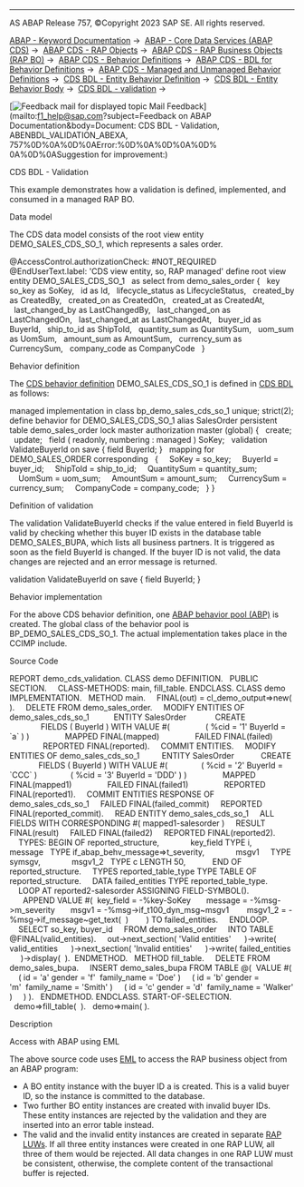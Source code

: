   

* * *

AS ABAP Release 757, ©Copyright 2023 SAP SE. All rights reserved.

[ABAP - Keyword Documentation](javascript:call_link\('abenabap.htm'\)) →  [ABAP - Core Data Services (ABAP CDS)](javascript:call_link\('abencds.htm'\)) →  [ABAP CDS - RAP Objects](javascript:call_link\('abencds_rap_objects.htm'\)) →  [ABAP CDS - RAP Business Objects (RAP BO)](javascript:call_link\('abencds_rap_business_objects.htm'\)) →  [ABAP CDS - Behavior Definitions](javascript:call_link\('abencds_bdef.htm'\)) →  [ABAP CDS - BDL for Behavior Definitions](javascript:call_link\('abenbdl.htm'\)) →  [ABAP CDS - Managed and Unmanaged Behavior Definitions](javascript:call_link\('abenbdl_rap_bo.htm'\)) →  [CDS BDL - Entity Behavior Definition](javascript:call_link\('abenbdl_define_beh.htm'\)) →  [CDS BDL - Entity Behavior Body](javascript:call_link\('abenbdl_body.htm'\)) →  [CDS BDL - validation](javascript:call_link\('abenbdl_validations.htm'\)) → 

 [![](Mail.gif?object=Mail.gif&sap-language=EN "Feedback mail for displayed topic") Mail Feedback](mailto:f1_help@sap.com?subject=Feedback on ABAP Documentation&body=Document: CDS BDL - Validation, ABENBDL_VALIDATION_ABEXA, 757%0D%0A%0D%0AError:%0D%0A%0D%0A%0D%
0A%0D%0ASuggestion for improvement:)

CDS BDL - Validation

This example demonstrates how a validation is defined, implemented, and consumed in a managed RAP BO.

Data model

The CDS data model consists of the root view entity DEMO\_SALES\_CDS\_SO\_1, which represents a sales order.

@AccessControl.authorizationCheck: #NOT\_REQUIRED
@EndUserText.label: 'CDS view entity, so, RAP managed'
define root view entity DEMO\_SALES\_CDS\_SO\_1  
as select from demo\_sales\_order
{
  key so\_key as SoKey,
  id as Id,
  lifecycle\_status as LifecycleStatus,
  created\_by as CreatedBy,
  created\_on as CreatedOn,
  created\_at as CreatedAt,
  last\_changed\_by as LastChangedBy,
  last\_changed\_on as LastChangedOn,
  last\_changed\_at as LastChangedAt,
  buyer\_id as BuyerId,
  ship\_to\_id as ShipToId,
  quantity\_sum as QuantitySum,
  uom\_sum as UomSum,
  amount\_sum as AmountSum,
  currency\_sum as CurrencySum,
  company\_code as CompanyCode  
}

Behavior definition

The [CDS behavior definition](javascript:call_link\('abencds_behavior_definition_glosry.htm'\) "Glossary Entry") DEMO\_SALES\_CDS\_SO\_1 is defined in [CDS BDL](javascript:call_link\('abencds_bdl_glosry.htm'\) "Glossary Entry") as follows:

managed implementation in class bp\_demo\_sales\_cds\_so\_1 unique;
strict(2);
define behavior for DEMO\_SALES\_CDS\_SO\_1 alias SalesOrder
persistent table demo\_sales\_order
lock master
authorization master (global)
{
  create;
  update;
  field ( readonly, numbering : managed ) SoKey;
  validation ValidateBuyerId on save { field BuyerId; }
  mapping for DEMO\_SALES\_ORDER corresponding
  {
    SoKey = so\_key;
    BuyerId = buyer\_id;
    ShipToId = ship\_to\_id;
    QuantitySum = quantity\_sum;
    UomSum = uom\_sum;
    AmountSum = amount\_sum;
    CurrencySum = currency\_sum;
    CompanyCode = company\_code;
  }
}

Definition of validation

The validation ValidateBuyerId checks if the value entered in field BuyerId is valid by checking whether this buyer ID exists in the database table DEMO\_SALES\_BUPA, which lists all business partners. It is triggered as soon as the field BuyerId is changed. If the buyer ID is not valid, the data changes are rejected and an error message is returned.

validation ValidateBuyerId on save { field BuyerId; }

Behavior implementation

For the above CDS behavior definition, one [ABAP behavior pool (ABP)](javascript:call_link\('abenbehavior_pool_glosry.htm'\) "Glossary Entry") is created. The global class of the behavior pool is BP\_DEMO\_SALES\_CDS\_SO\_1. The actual implementation takes place in the CCIMP include.

Source Code   

REPORT demo\_cds\_validation.
CLASS demo DEFINITION.
  PUBLIC SECTION.
    CLASS-METHODS: main, fill\_table.
ENDCLASS.
CLASS demo IMPLEMENTATION.
  METHOD main.
    FINAL(out) = cl\_demo\_output=>new( ).
    DELETE FROM demo\_sales\_order.
    MODIFY ENTITIES OF demo\_sales\_cds\_so\_1
          ENTITY SalesOrder
            CREATE
              FIELDS ( BuyerId ) WITH VALUE #(
               ( %cid = '1' BuyerId = \`a\` ) )
               MAPPED FINAL(mapped)
               FAILED FINAL(failed)
               REPORTED FINAL(reported).
    COMMIT ENTITIES.
    MODIFY ENTITIES OF demo\_sales\_cds\_so\_1
         ENTITY SalesOrder
           CREATE
             FIELDS ( BuyerId ) WITH VALUE #(
              ( %cid = '2' BuyerId = \`CCC\` )
              ( %cid = '3' BuyerId = 'DDD' ) )
               MAPPED FINAL(mapped1)
               FAILED FINAL(failed1)
               REPORTED FINAL(reported1).
    COMMIT ENTITIES RESPONSE OF demo\_sales\_cds\_so\_1
    FAILED FINAL(failed\_commit)
    REPORTED FINAL(reported\_commit).
    READ ENTITY demo\_sales\_cds\_so\_1
    ALL FIELDS WITH CORRESPONDING #( mapped1-salesorder )
    RESULT FINAL(result)
    FAILED FINAL(failed2)
    REPORTED FINAL(reported2).
    TYPES: BEGIN OF reported\_structure,
             key\_field TYPE i,
             message   TYPE if\_abap\_behv\_message=>t\_severity,
             msgv1     TYPE symsgv,
             msgv1\_2   TYPE c LENGTH 50,
           END OF reported\_structure.
    TYPES reported\_table\_type TYPE TABLE OF reported\_structure.
    DATA failed\_entities TYPE reported\_table\_type.
    LOOP AT reported2-salesorder ASSIGNING FIELD-SYMBOL(<rep>).
      APPEND VALUE #(  key\_field = <rep>-%key-SoKey
      message = <rep>-%msg->m\_severity
      msgv1 = <rep>-%msg->if\_t100\_dyn\_msg~msgv1
       msgv1\_2 = <rep>-%msg->if\_message~get\_text(  )
       ) TO failed\_entities.
    ENDLOOP.
    SELECT so\_key, buyer\_id
    FROM demo\_sales\_order
    INTO TABLE @FINAL(valid\_entities).
    out->next\_section( 'Valid entities'
     )->write( valid\_entities
     )->next\_section( 'Invalid entities'
     )->write( failed\_entities
     )->display(  ).  ENDMETHOD.
  METHOD fill\_table.
    DELETE FROM demo\_sales\_bupa.
    INSERT demo\_sales\_bupa FROM TABLE @(  VALUE #(
    ( id = 'a' gender = 'f'  family\_name = 'Doe' )
    ( id = 'b' gender = 'm'  family\_name = 'Smith' )
    ( id = 'c' gender = 'd'  family\_name = 'Walker' )
    ) ).
  ENDMETHOD.
ENDCLASS.
START-OF-SELECTION.
  demo=>fill\_table(  ).
  demo=>main( ).

Description   

Access with ABAP using EML

The above source code uses [EML](javascript:call_link\('abeneml_glosry.htm'\) "Glossary Entry") to access the RAP business object from an ABAP program:

-   A BO entity instance with the buyer ID a is created. This is a valid buyer ID, so the instance is committed to the database.
-   Two further BO entity instances are created with invalid buyer IDs. These entity instances are rejected by the validation and they are inserted into an error table instead.
-   The valid and the invalid entity instances are created in separate [RAP LUWs](javascript:call_link\('abenrap_luw_glosry.htm'\) "Glossary Entry"). If all three entity instances were created in one RAP LUW, all three of them would be rejected. All data changes in one RAP LUW must be consistent, otherwise, the complete content of the transactional buffer is rejected.